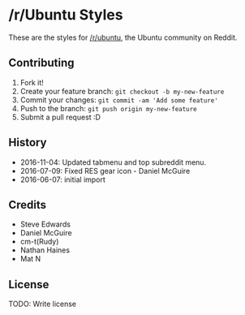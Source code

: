 # /r/Ubuntu Styles

These are the styles for [/r/ubuntu](http://reddit.com/r/ubuntu), the Ubuntu community on Reddit.

## Contributing

1. Fork it!
2. Create your feature branch: `git checkout -b my-new-feature`
3. Commit your changes: `git commit -am 'Add some feature'`
4. Push to the branch: `git push origin my-new-feature`
5. Submit a pull request :D

## History
- 2016-11-04: Updated tabmenu and top subreddit menu.
- 2016-07-09: Fixed RES gear icon - Daniel McGuire
- 2016-06-07: initial import

## Credits

- Steve Edwards
- Daniel McGuire
- cm-t(Rudy)
- Nathan Haines
- Mat N

## License

TODO: Write license
